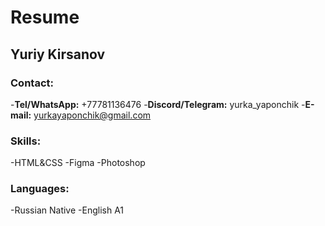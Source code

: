 # Resume
## Yuriy Kirsanov

### **Contact:**
-**Tel/WhatsApp:** +77781136476
-**Discord/Telegram:** yurka_yaponchik
-**E-mail:** yurkayaponchik@gmail.com

### **Skills:**
-HTML&CSS
-Figma
-Photoshop

### **Languages:**
-Russian Native
-English A1